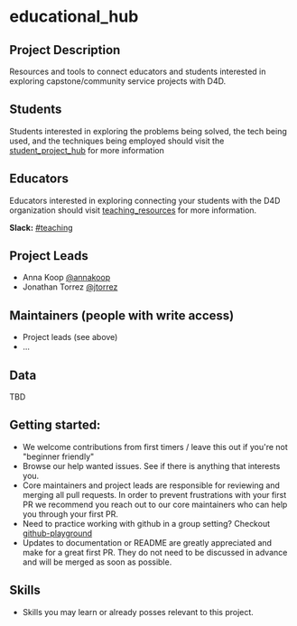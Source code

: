# educational_hub

## Project Description

Resources and tools to connect educators and students interested in exploring capstone/community service projects with D4D.

## Students

Students interested in exploring the problems being solved, the tech being used, and the techniques being employed should visit the [student_project_hub]() for more information

## Educators

Educators interested in exploring connecting your students with the D4D organization should visit [teaching_resources]() for more information.

**Slack:** [#teaching](https://datafordemocracy.slack.com/messages/teaching/)

## Project Leads

* Anna Koop [@annakoop](https://datafordemocracy.slack.com/messages/@annakoop/)
* Jonathan Torrez [@jtorrez](https://datafordemocracy.slack.com/messages/@jtorrez/)

## Maintainers (people with write access)

* Project leads (see above)
* ...

## Data

TBD

## Getting started:
* We welcome contributions from first timers / leave this out if you're not "beginner friendly"
* Browse our help wanted issues. See if there is anything that interests you.
* Core maintainers and project leads are responsible for reviewing and merging all pull requests. In order to prevent frustrations with your first PR we recommend you reach out to our core maintainers who can help you through your first PR.
* Need to practice working with github in a group setting? Checkout [github-playground](https://github.com/Data4Democracy/github-playground)
* Updates to documentation or README are greatly appreciated and make for a great first PR. They do not need to be discussed in advance and will be merged as soon as possible.

## Skills
* Skills you may learn or already posses relevant to this project.
